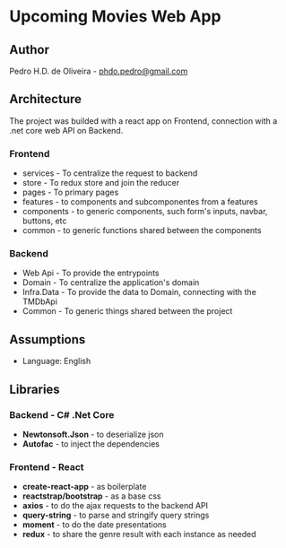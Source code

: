# Upcoming Movies Web App
## Author
Pedro H.D. de Oliveira - phdo.pedro@gmail.com

## Architecture
The project was builded with a react app on Frontend, connection with a .net core web API on Backend.

### Frontend 
- services - To centralize the request to backend
- store - To redux store and join the reducer
- pages - To primary pages
- features - to components and subcomponentes from a features
- components - to generic components, such form's inputs, navbar, buttons, etc
- common - to generic functions shared between the components

### Backend
- Web Api - To provide the entrypoints
- Domain - To centralize the application's domain
- Infra.Data - To provide the data to Domain, connecting with the TMDbApi 
- Common - To generic things shared between the project

## Assumptions
* Language: English

## Libraries
### Backend - C# .Net Core
* **Newtonsoft.Json** - to deserialize json
* **Autofac** - to inject the dependencies

### Frontend - React
* **create-react-app** - as boilerplate
* **reactstrap/bootstrap** - as a base css
* **axios** - to do the ajax requests to the backend API
* **query-string** - to parse and stringify query strings
* **moment** - to do the date presentations
* **redux** - to share the genre result with each instance as needed
